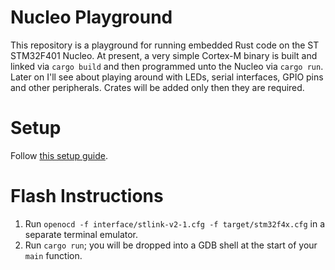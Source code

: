 Nucleo Playground
===

This repository is a playground for running embedded Rust code on the ST STM32F401 Nucleo.
At present, a very simple Cortex-M binary is built and linked via `cargo build` and then programmed unto the Nucleo via `cargo run`.
Later on I'll see about playing around with LEDs, serial interfaces, GPIO pins and other peripherals.
Crates will be added only then they are required.

Setup
====

Follow [this setup guide](https://docs.rust-embedded.org/discovery/03-setup/index.html).

Flash Instructions
===

1. Run `openocd -f interface/stlink-v2-1.cfg -f target/stm32f4x.cfg` in a separate terminal emulator.
2. Run `cargo run`; you will be dropped into a GDB shell at the start of your `main` function.
